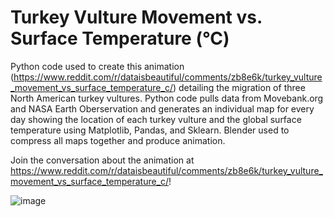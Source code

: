 # Turkey Vulture Movement vs. Surface Temperature (°C)

Python code used to create this animation (https://www.reddit.com/r/dataisbeautiful/comments/zb8e6k/turkey_vulture_movement_vs_surface_temperature_c/) detailing the migration of three North American turkey vultures. Python code pulls data from Movebank.org and NASA Earth Oberservation and generates an individual map for every day showing the location of each turkey vulture and the global surface temperature using Matplotlib, Pandas, and Sklearn. Blender used to compress all maps together and produce animation.

Join the conversation about the animation at https://www.reddit.com/r/dataisbeautiful/comments/zb8e6k/turkey_vulture_movement_vs_surface_temperature_c/!

![image](https://github.com/datasciencedonut/turkey-vulture-movement-vs-surface-temperature/assets/122229743/76e64ec7-81d2-4fea-8a01-424ff383a818)
